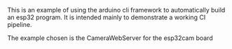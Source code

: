This is an example of using the arduino cli framework to automatically build
an esp32 program.  It is intended mainly to demonstrate a working CI pipeline.

The example chosen is the CameraWebServer for the esp32cam board
